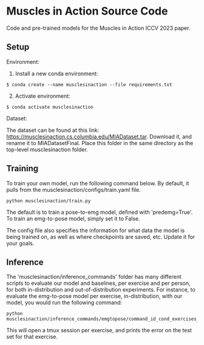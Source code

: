 # Muscles in Action Source Code

Code and pre-trained models for the Muscles in Action ICCV 2023 paper. 

## Setup
Environment: 

1. Install a new conda environment:
```commandline
$ conda create --name musclesinaction --file requirements.txt
```
2. Activate environment:
```commandline
$ conda activate musclesinaction
```

Dataset: 

The dataset can be found at this link: https://musclesinaction.cs.columbia.edu/MIADataset.tar. Download it, and rename it to MIADatasetFinal. Place this folder in the same directory as the top-level musclesinaction folder.



## Training 

To train your own model, run the following command below. By default, it pulls from the musclesinaction/configs/train.yaml file. 

```commandline
python musclesinaction/train.py
```

The default is to train a pose-to-emg model, defined with 'predemg=True'. To train an emg-to-pose model, simply set it to False. 

The config file also specifies the information for what data the model is being trained on, as well as where checkpoints are saved, etc. Update it for your goals. 


## Inference

The 'musclesinaction/inference_commands' folder has many different scripts to evaluate our model and baselines, per exercise and per person, for both in-distribution and out-of-distribution experiments. For instance, to evaluate the emg-to-pose model per exercise, in-distribution, with our model, you would run the following command: 

```commandline
python musclesinaction/inference_commands/emgtopose/command_id_cond_exercises_transf_emgtopose.py
```

This will open a tmux session per exercise, and prints the error on the test set for that exercise. 
